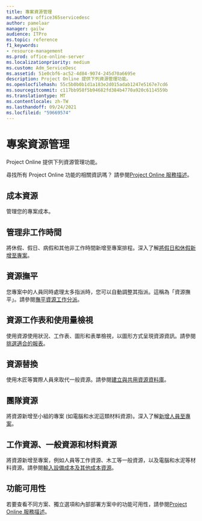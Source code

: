 ```yaml
---
title: 專案資源管理
ms.author: office365servicedesc
author: pamelaar
manager: gailw
audience: ITPro
ms.topic: reference
f1_keywords:
- resource-management
ms.prod: office-online-server
ms.localizationpriority: medium
ms.custom: Adm_ServiceDesc
ms.assetid: 51e0cbf6-ac52-4d84-9074-245d70a6695e
description: Project Online 提供下列資源管理功能。
ms.openlocfilehash: 55c5b0b0b1d1a183e2d015adab1247e5167e7cd6
ms.sourcegitcommit: c117bb958f5b94682fd384b4770a920c6114559b
ms.translationtype: MT
ms.contentlocale: zh-TW
ms.lasthandoff: 09/24/2021
ms.locfileid: "59669574"
---
```

# <a name="project-resource-management"></a>專案資源管理

Project Online 提供下列資源管理功能。
  
尋找所有 Project Online 功能的相關資訊嗎？ 請參閱[Project Online 服務描述](project-online-service-description.md)。
  
## <a name="cost-resources"></a>成本資源

管理您的專案成本。
  
## <a name="manage-nonworking-time"></a>管理非工作時間

將休假、假日、病假和其他非工作時間新增至專案排程。深入了解[將假日和休假新增至專案](https://go.microsoft.com/fwlink/p/?LinkId=271337)。
  
## <a name="resource-leveling"></a>資源撫平

您專案中的人員同時處理太多指派時，您可以自動調整其指派。這稱為「資源撫平」。請參閱[撫平資源工作分派](https://go.microsoft.com/fwlink/p/?LinkId=271348)。
  
## <a name="resource-sheet-and-usage-views"></a>資源工作表和使用量檢視

使用資源使用狀況、工作表、圖形和表單檢視，以圖形方式呈現資源資訊。請參閱[挑選適合的報表](https://go.microsoft.com/fwlink/?LinkId=402920)。
  
## <a name="resource-substitution"></a>資源替換

使用木匠等實際人員來取代一般資源。請參閱[建立與共用資源資料庫](https://go.microsoft.com/fwlink/?LinkId=402921)。
  
## <a name="team-resources"></a>團隊資源

將資源新增至小組的專案 (如電腦和水泥這類材料資源)。深入了解[新增人員至專案](https://go.microsoft.com/fwlink/p/?LinkId=271347)。
  
## <a name="work-generic-and-material-resources"></a>工作資源、一般資源和材料資源

將資源新增至專案，例如人員等工作資源、木工等一般資源，以及電腦和水泥等材料資源。請參閱[輸入設備成本及其他成本資源](https://go.microsoft.com/fwlink/?LinkId=402922)。
  
## <a name="feature-availability"></a>功能可用性

若要查看不同方案、獨立選項和內部部署方案中的功能可用性，請參閱[Project Online 服務描述](project-online-service-description.md)。
  

